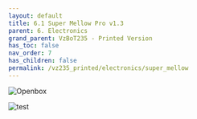 ```yaml
---
layout: default
title: 6.1 Super Mellow Pro v1.3
parent: 6. Electronics
grand_parent: VzBoT235 - Printed Version
has_toc: false
nav_order: 7
has_children: false
permalink: /vz235_printed/electronics/super_mellow
---
```


![Openbox](../../assets/images/manual/vz235_printed/electronics/DSC06302.JPG)


![test](https://github.com/VzBoT3D/docs/blob/gh-pages/docs/assets/images/manual/vz235_printed/electronics/DSC06320.JPG)